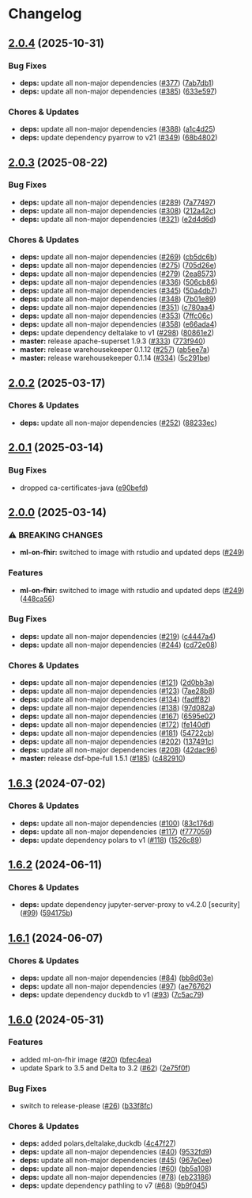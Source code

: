 # Changelog

## [2.0.4](https://github.com/miracum/util-images/compare/ml-on-fhir-v2.0.3...ml-on-fhir-v2.0.4) (2025-10-31)


### Bug Fixes

* **deps:** update all non-major dependencies ([#377](https://github.com/miracum/util-images/issues/377)) ([7ab7db1](https://github.com/miracum/util-images/commit/7ab7db119c2a31b5b88ec8520019dea609af43ba))
* **deps:** update all non-major dependencies ([#385](https://github.com/miracum/util-images/issues/385)) ([633e597](https://github.com/miracum/util-images/commit/633e597eb121f4522c5e1e1b20b2118f04209abf))


### Chores & Updates

* **deps:** update all non-major dependencies ([#388](https://github.com/miracum/util-images/issues/388)) ([a1c4d25](https://github.com/miracum/util-images/commit/a1c4d25f3ff86400174eb1d779f4fc58174e6503))
* **deps:** update dependency pyarrow to v21 ([#349](https://github.com/miracum/util-images/issues/349)) ([68b4802](https://github.com/miracum/util-images/commit/68b4802f94c4033a3c1cfa49fd693837353bf279))

## [2.0.3](https://github.com/miracum/util-images/compare/ml-on-fhir-v2.0.2...ml-on-fhir-v2.0.3) (2025-08-22)


### Bug Fixes

* **deps:** update all non-major dependencies ([#289](https://github.com/miracum/util-images/issues/289)) ([7a77497](https://github.com/miracum/util-images/commit/7a774975f5cdf12caa987292a509faf455c11afb))
* **deps:** update all non-major dependencies ([#308](https://github.com/miracum/util-images/issues/308)) ([212a42c](https://github.com/miracum/util-images/commit/212a42c8045bc0cc33985036643f777339366b03))
* **deps:** update all non-major dependencies ([#321](https://github.com/miracum/util-images/issues/321)) ([e2d4d6d](https://github.com/miracum/util-images/commit/e2d4d6dddafea513b8d406953505b21f7bee48db))


### Chores & Updates

* **deps:** update all non-major dependencies ([#269](https://github.com/miracum/util-images/issues/269)) ([cb5dc6b](https://github.com/miracum/util-images/commit/cb5dc6bb4daf499735548af8f9601b23b0be4b9e))
* **deps:** update all non-major dependencies ([#275](https://github.com/miracum/util-images/issues/275)) ([705d26e](https://github.com/miracum/util-images/commit/705d26eead05a118d23ba05d4ff71bb27cea53e8))
* **deps:** update all non-major dependencies ([#279](https://github.com/miracum/util-images/issues/279)) ([2ea8573](https://github.com/miracum/util-images/commit/2ea85736840458fbf4f4a05389eb1372e50f1386))
* **deps:** update all non-major dependencies ([#336](https://github.com/miracum/util-images/issues/336)) ([506cb86](https://github.com/miracum/util-images/commit/506cb862597208bf1300516d50a8581bfe246e9d))
* **deps:** update all non-major dependencies ([#345](https://github.com/miracum/util-images/issues/345)) ([50a4db7](https://github.com/miracum/util-images/commit/50a4db7da910f4714cc4d334bfa480d712089dc6))
* **deps:** update all non-major dependencies ([#348](https://github.com/miracum/util-images/issues/348)) ([7b01e89](https://github.com/miracum/util-images/commit/7b01e89092acfa243dec8dbb033c009001681af2))
* **deps:** update all non-major dependencies ([#351](https://github.com/miracum/util-images/issues/351)) ([c780aa4](https://github.com/miracum/util-images/commit/c780aa4d3602310fb10d2a19c69d32d83c869038))
* **deps:** update all non-major dependencies ([#353](https://github.com/miracum/util-images/issues/353)) ([7ffc06c](https://github.com/miracum/util-images/commit/7ffc06ccc0835eda91bf7a0009399af9854e234c))
* **deps:** update all non-major dependencies ([#358](https://github.com/miracum/util-images/issues/358)) ([e66ada4](https://github.com/miracum/util-images/commit/e66ada4f6474a7fd7bccf605e6426366edeab983))
* **deps:** update dependency deltalake to v1 ([#298](https://github.com/miracum/util-images/issues/298)) ([80861e2](https://github.com/miracum/util-images/commit/80861e2a8f659f18870c78b92826fd9df84ffb83))
* **master:** release apache-superset 1.9.3 ([#333](https://github.com/miracum/util-images/issues/333)) ([773f940](https://github.com/miracum/util-images/commit/773f940026bdfcb5267e9f370574c3e8c8be31fd))
* **master:** release warehousekeeper 0.1.12 ([#257](https://github.com/miracum/util-images/issues/257)) ([ab5ee7a](https://github.com/miracum/util-images/commit/ab5ee7a4c6c3877bde4922aa7736a9550b0f9574))
* **master:** release warehousekeeper 0.1.14 ([#334](https://github.com/miracum/util-images/issues/334)) ([5c291be](https://github.com/miracum/util-images/commit/5c291be253dd6224cd6eb3664a98bd79f3299409))

## [2.0.2](https://github.com/miracum/util-images/compare/ml-on-fhir-v2.0.1...ml-on-fhir-v2.0.2) (2025-03-17)


### Chores & Updates

* **deps:** update all non-major dependencies ([#252](https://github.com/miracum/util-images/issues/252)) ([88233ec](https://github.com/miracum/util-images/commit/88233ecc8c253079fb474ce34ac18957eea9d609))

## [2.0.1](https://github.com/miracum/util-images/compare/ml-on-fhir-v2.0.0...ml-on-fhir-v2.0.1) (2025-03-14)


### Bug Fixes

* dropped ca-certificates-java ([e90befd](https://github.com/miracum/util-images/commit/e90befd81dfc72772d112400ee29cbc9ca90e81a))

## [2.0.0](https://github.com/miracum/util-images/compare/ml-on-fhir-v1.6.3...ml-on-fhir-v2.0.0) (2025-03-14)


### ⚠ BREAKING CHANGES

* **ml-on-fhir:** switched to image with rstudio and updated deps ([#249](https://github.com/miracum/util-images/issues/249))

### Features

* **ml-on-fhir:** switched to image with rstudio and updated deps ([#249](https://github.com/miracum/util-images/issues/249)) ([448ca56](https://github.com/miracum/util-images/commit/448ca5659712c19e3b19eae41c1978c686a6d221))


### Bug Fixes

* **deps:** update all non-major dependencies ([#219](https://github.com/miracum/util-images/issues/219)) ([c4447a4](https://github.com/miracum/util-images/commit/c4447a4209168a08b7e6d603d743199e890a89ee))
* **deps:** update all non-major dependencies ([#244](https://github.com/miracum/util-images/issues/244)) ([cd72e08](https://github.com/miracum/util-images/commit/cd72e08c33a8b618d1d1da2a2f0ba925866e804c))


### Chores & Updates

* **deps:** update all non-major dependencies ([#121](https://github.com/miracum/util-images/issues/121)) ([2d0bb3a](https://github.com/miracum/util-images/commit/2d0bb3aa3f48ac9dff40c5ba573a51b3eed31567))
* **deps:** update all non-major dependencies ([#123](https://github.com/miracum/util-images/issues/123)) ([7ae28b8](https://github.com/miracum/util-images/commit/7ae28b86ef86fd4c7d4abffe76d3a05101cf2e89))
* **deps:** update all non-major dependencies ([#134](https://github.com/miracum/util-images/issues/134)) ([fadff82](https://github.com/miracum/util-images/commit/fadff82147a2ed0dac75f8ac0bef4d097f9bcced))
* **deps:** update all non-major dependencies ([#138](https://github.com/miracum/util-images/issues/138)) ([97d082a](https://github.com/miracum/util-images/commit/97d082a6be9f30472a015318286ca9e9edf4eb84))
* **deps:** update all non-major dependencies ([#167](https://github.com/miracum/util-images/issues/167)) ([6595e02](https://github.com/miracum/util-images/commit/6595e02dab8f6048b2bc56c4e89081c5f7aff255))
* **deps:** update all non-major dependencies ([#172](https://github.com/miracum/util-images/issues/172)) ([fe140df](https://github.com/miracum/util-images/commit/fe140df191302227a5eb3d846818600e10adc180))
* **deps:** update all non-major dependencies ([#181](https://github.com/miracum/util-images/issues/181)) ([54722cb](https://github.com/miracum/util-images/commit/54722cbee68dab4b5ea7e6c4d8e2d054929ef40b))
* **deps:** update all non-major dependencies ([#202](https://github.com/miracum/util-images/issues/202)) ([137491c](https://github.com/miracum/util-images/commit/137491c1ceb07d62c9386eddb7e2c0980f78550f))
* **deps:** update all non-major dependencies ([#208](https://github.com/miracum/util-images/issues/208)) ([42dac96](https://github.com/miracum/util-images/commit/42dac969dfc89a8ca042643c34cf7ef5f1919c6b))
* **master:** release dsf-bpe-full 1.5.1 ([#185](https://github.com/miracum/util-images/issues/185)) ([c482910](https://github.com/miracum/util-images/commit/c482910bc6099ede6c223b2444d3732b5a9f5214))

## [1.6.3](https://github.com/miracum/util-images/compare/ml-on-fhir-v1.6.2...ml-on-fhir-v1.6.3) (2024-07-02)


### Chores & Updates

* **deps:** update all non-major dependencies ([#100](https://github.com/miracum/util-images/issues/100)) ([83c176d](https://github.com/miracum/util-images/commit/83c176da1f86d04bee8f2182a99640bb520097d4))
* **deps:** update all non-major dependencies ([#117](https://github.com/miracum/util-images/issues/117)) ([f777059](https://github.com/miracum/util-images/commit/f777059c5c54e1504246733adbd43fa694557986))
* **deps:** update dependency polars to v1 ([#118](https://github.com/miracum/util-images/issues/118)) ([1526c89](https://github.com/miracum/util-images/commit/1526c897dcc921ff48e072c640535ec3d2062c3c))

## [1.6.2](https://github.com/miracum/util-images/compare/ml-on-fhir-v1.6.1...ml-on-fhir-v1.6.2) (2024-06-11)


### Chores & Updates

* **deps:** update dependency jupyter-server-proxy to v4.2.0 [security] ([#99](https://github.com/miracum/util-images/issues/99)) ([594175b](https://github.com/miracum/util-images/commit/594175bb8eeb5fc2f8100fa027d49838aefc7193))

## [1.6.1](https://github.com/miracum/util-images/compare/ml-on-fhir-v1.6.0...ml-on-fhir-v1.6.1) (2024-06-07)


### Chores & Updates

* **deps:** update all non-major dependencies ([#84](https://github.com/miracum/util-images/issues/84)) ([bb8d03e](https://github.com/miracum/util-images/commit/bb8d03e9af80291eed381d141f55a2fba0184980))
* **deps:** update all non-major dependencies ([#97](https://github.com/miracum/util-images/issues/97)) ([ae76762](https://github.com/miracum/util-images/commit/ae76762fe6bd81c4128243f797b7876d6b5f6efa))
* **deps:** update dependency duckdb to v1 ([#93](https://github.com/miracum/util-images/issues/93)) ([7c5ac79](https://github.com/miracum/util-images/commit/7c5ac79f84a6a7e264e40312c49f5cfbfb619e16))

## [1.6.0](https://github.com/miracum/util-images/compare/ml-on-fhir-v1.5.2...ml-on-fhir-v1.6.0) (2024-05-31)


### Features

* added ml-on-fhir image ([#20](https://github.com/miracum/util-images/issues/20)) ([bfec4ea](https://github.com/miracum/util-images/commit/bfec4eaf0f5ab00916374f9c8fbb2a0335ce6eab))
* update Spark to 3.5 and Delta to 3.2 ([#62](https://github.com/miracum/util-images/issues/62)) ([2e75f0f](https://github.com/miracum/util-images/commit/2e75f0f74a24309f70e9b2f70cce8778d606b0a6))


### Bug Fixes

* switch to release-please ([#26](https://github.com/miracum/util-images/issues/26)) ([b33f8fc](https://github.com/miracum/util-images/commit/b33f8fc20e99216e7242e47102ef36830ce9cbbc))


### Chores & Updates

* **deps:** added polars,deltalake,duckdb ([4c47f27](https://github.com/miracum/util-images/commit/4c47f27009a9453a6bf8295c6c99f34ce2cb0503))
* **deps:** update all non-major dependencies ([#40](https://github.com/miracum/util-images/issues/40)) ([9532fd9](https://github.com/miracum/util-images/commit/9532fd96759994d85f3c023a3673045f1a1426b1))
* **deps:** update all non-major dependencies ([#45](https://github.com/miracum/util-images/issues/45)) ([967e0ee](https://github.com/miracum/util-images/commit/967e0eed203fd71157014c5d547f183bc71dcd7c))
* **deps:** update all non-major dependencies ([#60](https://github.com/miracum/util-images/issues/60)) ([bb5a108](https://github.com/miracum/util-images/commit/bb5a10825fe88bae3cd60965eae27582c2e3d2e7))
* **deps:** update all non-major dependencies ([#78](https://github.com/miracum/util-images/issues/78)) ([eb23186](https://github.com/miracum/util-images/commit/eb23186d5b577a7d6974646a1cf65ba9489dd7d7))
* **deps:** update dependency pathling to v7 ([#68](https://github.com/miracum/util-images/issues/68)) ([9b9f045](https://github.com/miracum/util-images/commit/9b9f045bd2efa552df899ed4bb880affb54fe441))
